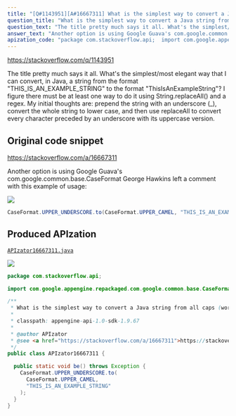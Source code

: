 ```yaml
---
title: "[Q#1143951][A#16667311] What is the simplest way to convert a Java string from all caps (words separated by underscores) to CamelCase (no word separators)?"
question_title: "What is the simplest way to convert a Java string from all caps (words separated by underscores) to CamelCase (no word separators)?"
question_text: "The title pretty much says it all. What's the simplest/most elegant way that I can convert, in Java, a string from the format \"THIS_IS_AN_EXAMPLE_STRING\" to the format \"ThisIsAnExampleString\"? I figure there must be at least one way to do it using String.replaceAll() and a regex. My initial thoughts are: prepend the string with an underscore (_), convert the whole string to lower case, and then use replaceAll to convert every character preceded by an underscore with its uppercase version."
answer_text: "Another option is using Google Guava's com.google.common.base.CaseFormat George Hawkins left a comment with this example of usage:"
apization_code: "package com.stackoverflow.api;  import com.google.appengine.repackaged.com.google.common.base.CaseFormat;  /**  * What is the simplest way to convert a Java string from all caps (words separated by underscores) to CamelCase (no word separators)?  *  * classpath: appengine-api-1.0-sdk-1.9.67  *  * @author APIzator  * @see <a href=\"https://stackoverflow.com/a/16667311\">https://stackoverflow.com/a/16667311</a>  */ public class APIzator16667311 {    public static void be() throws Exception {     CaseFormat.UPPER_UNDERSCORE.to(       CaseFormat.UPPER_CAMEL,       \"THIS_IS_AN_EXAMPLE_STRING\"     );   } }"
---
```


https://stackoverflow.com/q/1143951

The title pretty much says it all. What&#x27;s the simplest/most elegant way that I can convert, in Java, a string from the format &quot;THIS_IS_AN_EXAMPLE_STRING&quot; to the format &quot;ThisIsAnExampleString&quot;? I figure there must be at least one way to do it using String.replaceAll() and a regex.
My initial thoughts are: prepend the string with an underscore (_), convert the whole string to lower case, and then use replaceAll to convert every character preceded by an underscore with its uppercase version.



## Original code snippet

https://stackoverflow.com/a/16667311

Another option is using Google Guava&#x27;s com.google.common.base.CaseFormat
George Hawkins left a comment with this example of usage:

<div class="code-logo"><img src="/stackoverflow.png" /></div>

```java
CaseFormat.UPPER_UNDERSCORE.to(CaseFormat.UPPER_CAMEL, "THIS_IS_AN_EXAMPLE_STRING");
```

## Produced APIzation

[`APIzator16667311.java`](https://github.com/pasqualesalza/apization-temp-data/raw/master/search/APIzator16667311.java)

<div class="code-logo"><img src="/apizator.png" /></div>

```java
package com.stackoverflow.api;

import com.google.appengine.repackaged.com.google.common.base.CaseFormat;

/**
 * What is the simplest way to convert a Java string from all caps (words separated by underscores) to CamelCase (no word separators)?
 *
 * classpath: appengine-api-1.0-sdk-1.9.67
 *
 * @author APIzator
 * @see <a href="https://stackoverflow.com/a/16667311">https://stackoverflow.com/a/16667311</a>
 */
public class APIzator16667311 {

  public static void be() throws Exception {
    CaseFormat.UPPER_UNDERSCORE.to(
      CaseFormat.UPPER_CAMEL,
      "THIS_IS_AN_EXAMPLE_STRING"
    );
  }
}

```
